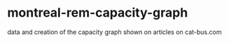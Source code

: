 # montreal-rem-capacity-graph
data and creation of the capacity graph shown on articles on cat-bus.com
